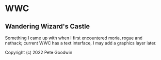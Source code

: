 # WWC

## Wandering Wizard's Castle

Something I came up with when I first encountered moria, rogue and nethack; current WWC has a text
interface, I may add a graphics layer later.

Copyright (c) 2022 Pete Goodwin
